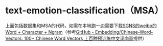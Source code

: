 # text-emotion-classification（MSA）
上面包括数据集和MSA的代码，如需在本地跑一边需要下载[SGNS的weibo的Word + Character + Ngram](https://pan.baidu.com/s/1FHl_bQkYucvVk-j2KG4dxA)（参考[GitHub - Embedding/Chinese-Word-Vectors: 100+ Chinese Word Vectors 上百种预训练中文词向量](https://github.com/Embedding/Chinese-Word-Vectors)提供）
